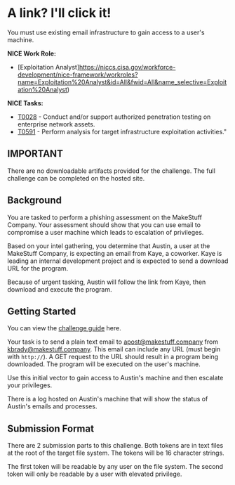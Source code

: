 # A link? I'll click it!

You must use existing email infrastructure to gain access to a user's machine.

**NICE Work Role:** 

- [Exploitation Analyst]https://niccs.cisa.gov/workforce-development/nice-framework/workroles?name=Exploitation%20Analyst&id=All&fwid=All&name_selective=Exploitation%20Analyst)

**NICE Tasks:**
- [T0028](https://niccs.cisa.gov/workforce-development/nice-framework) - Conduct and/or support authorized penetration testing on enterprise network assets.
- [T0591](https://niccs.cisa.gov/workforce-development/nice-framework) - Perform analysis for target infrastructure exploitation activities."

## IMPORTANT

There are no downloadable artifacts provided for the challenge. The full challenge can be completed on the hosted site.

## Background
You are tasked to perform a phishing assessment on the MakeStuff Company.  Your assessment should show that you can use email to compromise a user machine which leads to escalation of privileges.

Based on your intel gathering, you determine that Austin, a user at the MakeStuff Company, is expecting an email from Kaye, a coworker. Kaye is leading an internal development project and is expected to send a download URL for the program.

Because of urgent tasking, Austin will follow the link from Kaye, then download and execute the program.

## Getting Started

You can view the [challenge guide](challenge-guide.pdf) here.

Your task is to send a plain text email to apost@makestuff.company from kbrady@makestuff.company. This email can include any URL (must begin with `http://`). A GET request to the URL should result in a program being downloaded. The program will be executed on the user's machine. 

Use this initial vector to gain access to Austin's machine and then escalate your privileges. 

There is a log hosted on Austin's machine that will show the status of Austin's emails and processes. 

## Submission Format
There are 2 submission parts to this challenge. Both tokens are in text files at the root of the target file system. The tokens will be 16 character strings.

The first token will be readable by any user on the file system. The second token will only be readable by a user with elevated privilege.

